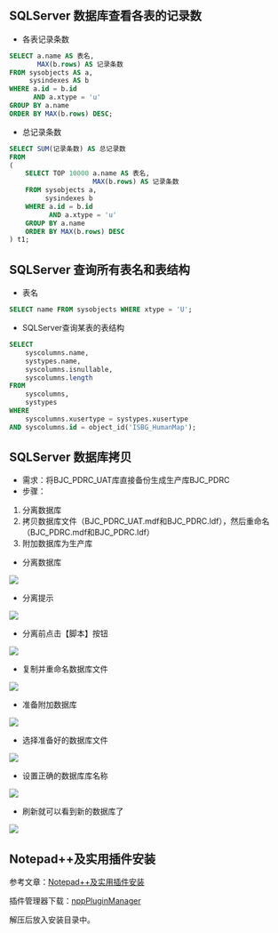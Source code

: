 ## <span id= "20184301">SQLServer 数据库查看各表的记录数</span> ##

- 各表记录条数

```sql
SELECT a.name AS 表名,
       MAX(b.rows) AS 记录条数
FROM sysobjects AS a,
     sysindexes AS b
WHERE a.id = b.id
      AND a.xtype = 'u'
GROUP BY a.name
ORDER BY MAX(b.rows) DESC;
```
- 总记录条数

```sql
SELECT SUM(记录条数) AS 总记录数
FROM
(
    SELECT TOP 10000 a.name AS 表名,
                     MAX(b.rows) AS 记录条数
    FROM sysobjects a,
         sysindexes b
    WHERE a.id = b.id
          AND a.xtype = 'u'
    GROUP BY a.name
    ORDER BY MAX(b.rows) DESC
) t1;
```

## <span id= "20184302">SQLServer 查询所有表名和表结构</span> ##

- 表名

```sql
SELECT name FROM sysobjects WHERE xtype = 'U';
```


- SQLServer查询某表的表结构

```sql
SELECT
	syscolumns.name,
	systypes.name,
	syscolumns.isnullable,
	syscolumns.length
FROM
	syscolumns,
	systypes
WHERE
	syscolumns.xusertype = systypes.xusertype
AND syscolumns.id = object_id('ISBG_HumanMap');
```

## <span id= "20184303">SQLServer 数据库拷贝</span> ##

- 需求：将BJC_PDRC_UAT库直接备份生成生产库BJC_PDRC
- 步骤：
1. 分离数据库
2. 拷贝数据库文件（BJC_PDRC_UAT.mdf和BJC_PDRC.ldf），然后重命名（BJC_PDRC.mdf和BJC_PDRC.ldf）
3. 附加数据库为生产库

- 分离数据库

![](https://coderdream.github.io/snapshot/sqlserverbackup/sqlserverbackup_0001.png)

- 分离提示

![](https://coderdream.github.io/snapshot/sqlserverbackup/sqlserverbackup_0002.png)

- 分离前点击【脚本】按钮

![](https://coderdream.github.io/snapshot/sqlserverbackup/sqlserverbackup_0003.png)

- 复制并重命名数据库文件

![](https://coderdream.github.io/snapshot/sqlserverbackup/sqlserverbackup_0008.png)

- 准备附加数据库

![](https://coderdream.github.io/snapshot/sqlserverbackup/sqlserverbackup_0004.png)

- 选择准备好的数据库文件

![](https://coderdream.github.io/snapshot/sqlserverbackup/sqlserverbackup_0005.png)

- 设置正确的数据库库名称

![](https://coderdream.github.io/snapshot/sqlserverbackup/sqlserverbackup_0006.png)

- 刷新就可以看到新的数据库了

![](https://coderdream.github.io/snapshot/sqlserverbackup/sqlserverbackup_0007.png)


## <span id= "20184304">Notepad++及实用插件安装</span> ##

参考文章：[Notepad++及实用插件安装](https://blog.csdn.net/z45689/article/details/57493338)

插件管理器下载：[nppPluginManager](https://github.com/bruderstein/nppPluginManager/releases)

解压后放入安装目录中。





